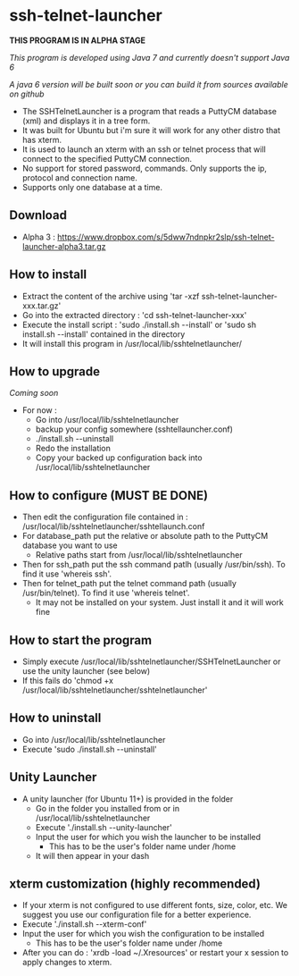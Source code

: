 # ssh-telnet-launcher #

**THIS PROGRAM IS IN ALPHA STAGE**

*This program is developed using Java 7 and currently doesn't support Java 6*

*A java 6 version will be built soon or you can build it from sources available on github*

  - The SSHTelnetLauncher is a program that reads a PuttyCM database (xml) and displays it in a tree form.
  - It was built for Ubuntu but i'm sure it will work for any other distro that has xterm.
  - It is used to launch an xterm with an ssh or telnet process that will connect to the specified PuttyCM connection.
  - No support for stored password, commands. Only supports the ip, protocol and connection name.
  - Supports only one database at a time.

## Download ##
  - Alpha 3 : https://www.dropbox.com/s/5dww7ndnpkr2slp/ssh-telnet-launcher-alpha3.tar.gz

## How to install ##
  - Extract the content of the archive using 'tar -xzf ssh-telnet-launcher-xxx.tar.gz'
  - Go into the extracted directory : 'cd ssh-telnet-launcher-xxx'
  - Execute the install script : 'sudo ./install.sh --install' or 'sudo sh install.sh --install' contained in the directory
  - It will install this program in /usr/local/lib/sshtelnetlauncher/

## How to upgrade ##
*Coming soon*
  - For now :
  	- Go into /usr/local/lib/sshtelnetlauncher
  	- backup your config somewhere (sshtellauncher.conf)
  	- ./install.sh --uninstall
  	- Redo the installation
  	- Copy your backed up configuration back into /usr/local/lib/sshtelnetlauncher

## How to configure (MUST BE DONE) ##
  - Then edit the configuration file contained in : /usr/local/lib/sshtelnetlauncher/sshtellaunch.conf
  - For database_path put the relative or absolute path to the PuttyCM database you want to use
  	- Relative paths start from /usr/local/lib/sshtelnetlauncher
  - Then for ssh_path put the ssh command patlh (usually /usr/bin/ssh). To find it use 'whereis ssh'.
  - Then for telnet_path put the telnet command path (usually /usr/bin/telnet). To find it use 'whereis telnet'.
  	- It may not be installed on your system. Just install it and it will work fine

## How to start the program ##
  - Simply execute /usr/local/lib/sshtelnetlauncher/SSHTelnetLauncher or use the unity launcher (see below)
  - If this fails do 'chmod +x /usr/local/lib/sshtelnetlauncher/sshtelnetlauncher'

## How to uninstall ##
  - Go into /usr/local/lib/sshtelnetlauncher
  - Execute 'sudo ./install.sh --uninstall'

## Unity Launcher ##
  - A unity launcher (for Ubuntu 11+) is provided in the folder
  	- Go in the folder you installed from or in /usr/local/lib/sshtelnetlauncher
  	- Execute './install.sh --unity-launcher'
  	- Input the user for which you wish the launcher to be installed
  	  - This has to be the user's folder name under /home
  	- It will then appear in your dash

## xterm customization (highly recommended) ##
  - If your xterm is not configured to use different fonts, size, color, etc. We suggest you use our configuration file for a better experience.
  - Execute './install.sh --xterm-conf'
  - Input the user for which you wish the configuration to be installed
 	- This has to be the user's folder name under /home
  - After you can do : 'xrdb -load ~/.Xresources' or restart your x session to apply changes to xterm.

